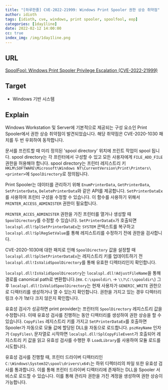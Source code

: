 ```yaml
---
title: "[하루한줄] CVE-2022-21999: Windows Print Spooler 권한 상승 취약점"
author: idioth
tags: [idioth, cve, windows, print spooler, spoolfool, eop]
categories: [1day1line]
date: 2022-02-12 14:00:00
cc: true
index_img: /img/1day1line.png
---
```


## URL 

[SpoolFool: Windows Print Spooler Privilege Escalation (CVE-2022-21999)](https://research.ifcr.dk/spoolfool-windows-print-spooler-privilege-escalation-cve-2022-22718-bf7752b68d81)



## Target

- Windows 기반 시스템



## Explain

Windows Workstation 및 Server에 기본적으로 제공되는 구성 요소인 Print Spooler에서 권한 상승 취약점이 발견되었습니다. 해당 취약점은 CVE-2020-1030 패치를 두 번 우회하여 동작합니다. 

문서를 프린트할 때 미리 정의된 'spool directory' 위치에 프린트 작업이 spool 됩니다. spool directory는 각 프린터에서 구성할 수 있고 모든 사용자에게 `FILE_ADD_FILE` 권한을 허용해야 합니다. spool directory는 프린터 레지스트리 키 `HKLM\SOFTWARE\Microsoft\Windows NT\CurrentVersion\Print\Printers\<printer>`에 `SpoolDirectory`로 정의됩니다.

Print Spooler는 데이터를 관리하기 위해 `EnumPrinterData`, `GetPrinterData`, `SetPrinterData`, `DeletePrinterData`와 같은 API를 제공합니다. `SetPrinterDataEx`를 사용하여 프린터 구성을 수정할 수 있습니다. 이 함수를 사용하기 위해서 `PRINTER_ACCESS_ADMINISTER` 권한이 필요합니다.

`PRINTER_ACCES_ADMINISTER` 권한을 가진 프린터를 열거나 생성할 때 `SpoolDirectory`를 수정할 수 있습니다. `SetPrinterDataEx`가 호출되면 `localspl.dll!SplSetPrinterDataEx`는 `SYSTEM` 콘텍스트를 복구하고 `localspl.dll!SplRegSetValue`를 통해 레지스트리를 수정하기 전에 권한을 검사합니다.

CVE-2020-1030에 대한 패치로 인해 `SpoolDirectory` 값을 설정할 때 `localspl.dll!SplSetPrinterDataEx`는 레지스트리 키를 업데이트하기 전 `localspl.dll!IsValidSpoolDirectory`를 통해 유효한 디렉터리인지 확인합니다. 

`localspl.dll!IsValidSpoolDirecotry`는 `localspl.dll!AdjustFileName`을 통해 경로를 canonical path로 변환합니다.(ex. `C:\spooldir\` -> `\\?\C:\spooldir\`) 그 후 `localspl.dll!IsValidSpoolDirectory`는 현재 사용자가 `GENERIC_WRITE` 권한으로 디렉터리를 생성하거나 열 수 있는지 확인합니다. 권한을 가지고 있는 경우 디렉터리 링크 수가 1보다 크지 않은지 확인합니다.

유효성 검사가 성공하면 print provider는 프린터의 `SpoolDirectory` 레지스트리 값을 수정합니다. 이때 유효성 검사를 진행하는 동안 디렉터리를 생성하여 권한 상승을 할 수 있습니다. `CopyFiles` 레지스트리 키를 가지고  `SetPrinterDataEx`를 호출하면 Spooler가 자동으로 모듈 값에 할당된 DLL을 자동으로 로드합니다. `pszKeyName` 인자가 `CopyFiles\` 문자열로 시작하면 `localspl.dll!SplCopyFileEvent`가 호출되어 레지스트리 키 값을 읽고 유효성 검사를 수행한 후 `LoadLibrary`를 사용하여 모듈 로드를 시도합니다.

유효성 검사를 진행할 때, 프린터 드라이버 디렉터리인 `C:\Windows\System32\spool\drivers\x64\`는 하위 디렉터리의 파일 또한 유효성 검사를 통과합니다. 이를 통해 프린터 드라이버 디렉터리에 존재하는 DLL을 Spooler 서비스로 로드할 수 있습니다. 이를 통해 관리자 권한을 가진 계정을 생성하여 권한 상승이 가능합니다.
